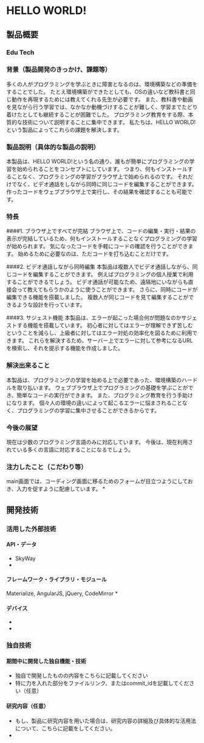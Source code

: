 # HELLO WORLD!
## 製品概要
### Edu Tech

### 背景（製品開発のきっかけ、課題等）
多くの人がプログラミングを学ぶときに障害となるのは、環境構築などの準備をすることでした。
たとえ環境構築ができたとしても、OSの違いなど教科書と同じ動作を再現するためには教えてくれる先生が必要です。
また、教科書や動画を見ながら行う学習では、なかなか動機づけすることが難しく、学習までたどり着けたとしても継続することが困難でした。
プログラミング教育をする際、本質的な技術について説明することに集中できます。
私たちは、HELLO WORLD!という製品によってこれらの課題を解決します。

### 製品説明（具体的な製品の説明）
本製品は、HELLO WORLD!という名の通り、誰もが簡単にプログラミングの学習を始められることをコンセプトにしています。
つまり、何もインストールすることなく、プログラミングの学習がブラウザ上で始められるのです。
それだけでなく、ビデオ通話をしながら同時に同じコードを編集することができます。
作ったコードをウェブブラウザ上で実行し、その結果を確認することも可能です。

### 特長
####1. ブラウザ上ですべてが完結
ブラウザ上で、コードの編集・実行・結果の表示が完結しているため、何もインストールすることなくプログラミングの学習が始められます。
気になったコードを手軽にコードの確認を行うことができます。
始めるために必要なのは、ただコードを打ち込むことだけです。

####2. ビデオ通話しながら同時編集
本製品は複数人でビデオ通話しながら、同じコードを編集することができます。
例えばプログラミングの個人授業で利用することができるでしょう。
ビデオ通話が可能なため、遠隔地にいながらも直接会って教えてもらうかのように使うことができます。
さらに、同時にコードが編集できる機能を搭載しました。
複数人が同じコードを見て編集することができるような設計を行っています。

####3. サジェスト機能
本製品は、エラーが起こった場合何が問題なのかサジェストする機能を搭載しています。
初心者に対してはエラーが理解できず苦しむということを減らし、上級者に対してはエラー対処の効率化を図るために利用できます。
これらを解決するため、サーバー上でエラーに対して参考になるURLを検索し、それを提示する機能を作成しました。

### 解決出来ること
本製品は、プログラミングの学習を始める上で必要であった、環境構築のハードルを取り払います。
ウェブブラウザ上でプログラミングの基礎を学ぶことができ、簡単なコードの実行ができます。
また、プログラミング教育を行う手助けになります。
個々人の環境の違いによって起こるエラーに悩まされることなく、プログラミングの学習に集中させることができるからです。

### 今後の展望
現在は少数のプログラミング言語のみに対応しています。
今後は、現在利用されている多くの言語に対応することになるでしょう。

### 注力したこと（こだわり等）
main画面では、コーディング画面に移るためのフォームが目立つようにしておき、入力を促すように配慮しています。
* 

## 開発技術
### 活用した外部技術
#### API・データ
* SkyWay
* 

#### フレームワーク・ライブラリ・モジュール
Materialize, AngularJS, jQuery, CodeMirror
* 

#### デバイス
* 
* 

### 独自技術
#### 期間中に開発した独自機能・技術
* 独自で開発したものの内容をこちらに記載してください
* 特に力を入れた部分をファイルリンク、またはcommit_idを記載してください（任意）

#### 研究内容（任意）
* もし、製品に研究内容を用いた場合は、研究内容の詳細及び具体的な活用法について、こちらに記載をしてください。
* 

